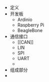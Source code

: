 - 定义
- 开发板
	- Ardinio
	- Raspberry Pi
	- BeagleBone
- 通信接口
	- [[CAN]]
	- LIN
	- SPI
	- UART
	-
- 组成部分
-